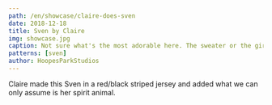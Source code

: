 ```yaml
---
path: /en/showcase/claire-does-sven
date: 2018-12-18
title: Sven by Claire
img: showcase.jpg
caption: Not sure what's the most adorable here. The sweater or the girl.
patterns: [sven]
author: HoopesParkStudios
---
```


Claire made this Sven in a red/black striped jersey and added what we can only assume is her spirit animal.
